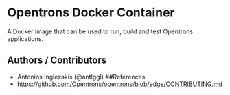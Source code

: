 # Opentrons Docker Container

A Docker image that can be used to run, build and test Opentrons applications.


## Authors / Contributors
* Antonios Inglezakis (@antIggl)
##References
* https://github.com/Opentrons/opentrons/blob/edge/CONTRIBUTING.md
